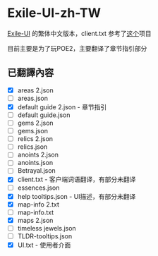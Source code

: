 # Exile-UI-zh-TW

[Exile-UI](https://github.com/Lailloken/Exile-UI) 的繁体中文版本，client.txt 参考了[这个](https://github.com/Drava008/Exile-UI-zh-TW)项目

目前主要是为了玩POE2，主要翻译了章节指引部分

## 已翻譯內容
- [x] areas 2.json
- [ ] areas.json
- [x] default guide 2.json - 章节指引
- [ ] default guide.json 
- [ ] gems 2.json
- [ ] gems.json
- [ ] relics 2.json
- [ ] relics.json
- [ ] anoints 2.json
- [ ] anoints.json
- [ ] Betrayal.json
- [x] client.txt - 客户端词语翻译，有部分未翻译
- [ ] essences.json
- [x] help tooltips.json - UI描述，有部分未翻译
- [x] map-info 2.txt
- [ ] map-info.txt
- [x] maps 2.json
- [ ] timeless jewels.json
- [ ] TLDR-tooltips.json
- [x] UI.txt - 使用者介面
